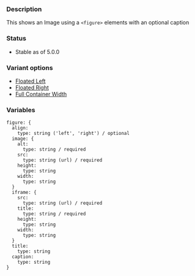 ### Description
This shows an Image using a `<figure>` elements with an optional caption

### Status
* Stable as of 5.0.0

### Variant options
* [Floated Left](/?p=atoms-figure-left)
* [Floated Right](/?p=atoms-figure-right)
* [Full Container Width](/?p=atoms-figure-full)


### Variables
~~~
figure: {
  align:
    type: string ('left', 'right') / optional
  image: {
    alt:
      type: string / required
    src:
      type: string (url) / required
    height:
      type: string
    width:
      type: string
  }
  iframe: {
    src:
      type: string (url) / required
    title:
      type: string / required
    height:
      type: string
    width:
      type: string
  }
  title:
    type: string
  caption:
    type: string
}
~~~
